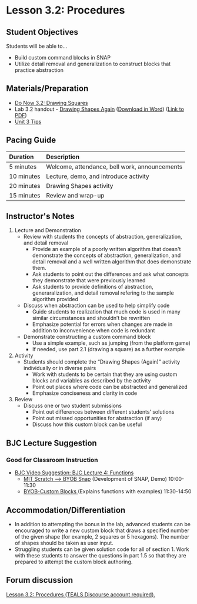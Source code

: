 # Lesson 3.2: Procedures

## Student Objectives

Students will be able to...

* Build custom command blocks in SNAP
* Utilize detail removal and generalization to construct blocks that practice abstraction

## Materials/Preparation

* [Do Now 3.2: Drawing Squares](do_now_32.md)
* Lab 3.2 handout - [Drawing Shapes Again](lab_32.md) \([Download in Word](https://github.com/TEALSK12/introduction-to-computer-science/raw/master/Unit%203%20Word/Lab%203.2%20Drawing%20Shapes%20Again.docx)\) \([Link to PDF](https://github.com/TEALSK12/introduction-to-computer-science/raw/master/Unit%203%20PDF/Lab%203.2%20Drawing%20Shapes%20Again.pdf)\)
* [Unit 3 Tips](https://github.com/doingweb/introduction-to-computer-science/tree/2be097d7d27009602b7796d96f71602e46923ac4/unit_3_tips.md)

## Pacing Guide

| Duration | Description |
| :--- | :--- |
| 5 minutes | Welcome, attendance, bell work, announcements |
| 10 minutes | Lecture, demo, and introduce activity |
| 20 minutes | Drawing Shapes activity |
| 15 minutes | Review and wrap-up |

## Instructor's Notes

1. Lecture and Demonstration
   * Review with students the concepts of abstraction, generalization, and detail removal
     * Provide an example of a poorly written algorithm that doesn't demonstrate the concepts of abstraction, generalization, and detail removal and a well written algorithm that does demonstrate them.  
     * Ask students to point out the differences and ask what concepts they demonstrate that were previously learned
     * Ask students to provide definitions of abstraction, generaralization, and detail removal refering to the sample algorithm provided
   * Discuss when abstraction can be used to help simplify code
     * Guide students to realization that much code is used in many similar circumstances and shouldn’t be rewritten
     * Emphasize potential for errors when changes are made in addition to inconvenience when code is redundant
   * Demonstrate constructing a custom command block
     * Use a simple example, such as jumping \(from the platform game\)
     * If needed, use part 2.1 \(drawing a square\) as a further example
2. Activity
   * Students should complete the “Drawing Shapes \(Again\)” activity individually or in diverse pairs
     * Work with students to be certain that they are using custom blocks and variables as described by the activity
     * Point out places where code can be abstracted and generalized
     * Emphasize conciseness and clarity in code
3. Review
   * Discuss one or two student submissions
     * Point out differences between different students’ solutions
     * Point out missed opportunities for abstraction \(if any\)
     * Discuss how this custom block can be useful

## BJC Lecture Suggestion

### Good for Classroom Instruction

* [BJC Video Suggestion: BJC Lecture 4: Functions ](https://www.youtube.com/watch?v=_uKCBmQEf5w)
  * [MIT Scratch --&gt; BYOB Snap](http://www.youtube.com/watch?v=_uKCBmQEf5w&t=10m0s)  \(Development of SNAP, Demo\) 10:00-11:30
  * [BYOB-Custom Blocks ](http://www.youtube.com/watch?v=_uKCBmQEf5w&t=10m0s)  \(Explains functions with examples\)   11:30-14:50

## Accommodation/Differentiation

* In addition to attempting the bonus in the lab, advanced students can be encouraged to write a new custom block that draws a specified number of the given shape \(for example, 2 squares or 5 hexagons\).  The number of shapes should be taken as user input.
* Struggling students can be given solution code for all of section 1.  Work with these students to answer the questions in part 1.5 so that they are prepared to attempt the custom block authoring.

## Forum discussion

 [Lesson 3.2: Procedures \(TEALS Discourse account required\).](http://forums.tealsk12.org/c/intro-unit-3-variables-and-customization/lesson-3-2-procedures)

